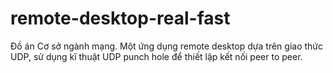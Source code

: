 # remote-desktop-real-fast
Đồ án Cơ sở ngành mạng. Một ứng dụng remote desktop dựa trên giao thức UDP, sử dụng kĩ thuật UDP punch hole để thiết lập kết nối peer to peer. 
